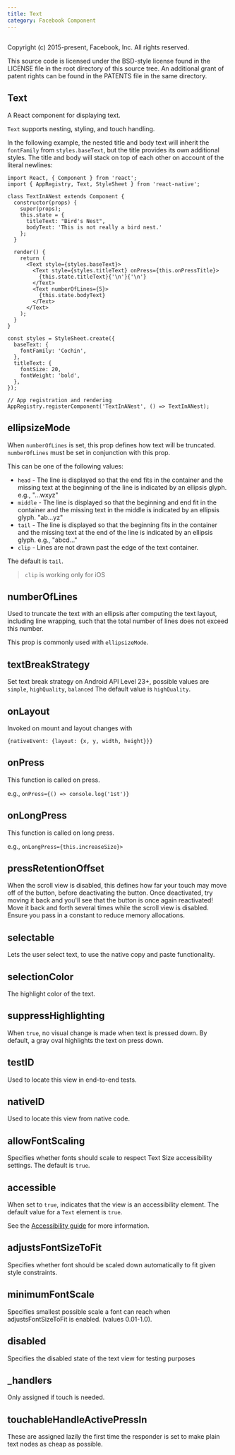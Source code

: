 ```yaml
---
title: Text
category: Facebook Component
---
```

<!-- Generated by documentation.js. Update this documentation by updating the source code. -->

## 

Copyright (c) 2015-present, Facebook, Inc.
All rights reserved.

This source code is licensed under the BSD-style license found in the
LICENSE file in the root directory of this source tree. An additional grant
of patent rights can be found in the PATENTS file in the same directory.

## Text

A React component for displaying text.

`Text` supports nesting, styling, and touch handling.

In the following example, the nested title and body text will inherit the `fontFamily` from
`styles.baseText`, but the title provides its own additional styles.  The title and body will
stack on top of each other on account of the literal newlines:

```ReactNativeWebPlayer
import React, { Component } from 'react';
import { AppRegistry, Text, StyleSheet } from 'react-native';

class TextInANest extends Component {
  constructor(props) {
    super(props);
    this.state = {
      titleText: "Bird's Nest",
      bodyText: 'This is not really a bird nest.'
    };
  }

  render() {
    return (
      <Text style={styles.baseText}>
        <Text style={styles.titleText} onPress={this.onPressTitle}>
          {this.state.titleText}{'\n'}{'\n'}
        </Text>
        <Text numberOfLines={5}>
          {this.state.bodyText}
        </Text>
      </Text>
    );
  }
}

const styles = StyleSheet.create({
  baseText: {
    fontFamily: 'Cochin',
  },
  titleText: {
    fontSize: 20,
    fontWeight: 'bold',
  },
});

// App registration and rendering
AppRegistry.registerComponent('TextInANest', () => TextInANest);
```

## ellipsizeMode

When `numberOfLines` is set, this prop defines how text will be truncated.
`numberOfLines` must be set in conjunction with this prop.

This can be one of the following values:

-   `head` - The line is displayed so that the end fits in the container and the missing text
    at the beginning of the line is indicated by an ellipsis glyph. e.g., "...wxyz"
-   `middle` - The line is displayed so that the beginning and end fit in the container and the
    missing text in the middle is indicated by an ellipsis glyph. "ab...yz"
-   `tail` - The line is displayed so that the beginning fits in the container and the
    missing text at the end of the line is indicated by an ellipsis glyph. e.g., "abcd..."
-   `clip` - Lines are not drawn past the edge of the text container.

The default is `tail`.

> `clip` is working only for iOS

## numberOfLines

Used to truncate the text with an ellipsis after computing the text
layout, including line wrapping, such that the total number of lines
does not exceed this number.

This prop is commonly used with `ellipsizeMode`.

## textBreakStrategy

Set text break strategy on Android API Level 23+, possible values are `simple`, `highQuality`, `balanced`
The default value is `highQuality`.

## onLayout

Invoked on mount and layout changes with

  `{nativeEvent: {layout: {x, y, width, height}}}`

## onPress

This function is called on press.

e.g., `onPress={() => console.log('1st')}`

## onLongPress

This function is called on long press.

e.g., `onLongPress={this.increaseSize}>`

## pressRetentionOffset

When the scroll view is disabled, this defines how far your touch may
move off of the button, before deactivating the button. Once deactivated,
try moving it back and you'll see that the button is once again
reactivated! Move it back and forth several times while the scroll view
is disabled. Ensure you pass in a constant to reduce memory allocations.

## selectable

Lets the user select text, to use the native copy and paste functionality.

## selectionColor

The highlight color of the text.

## suppressHighlighting

When `true`, no visual change is made when text is pressed down. By
default, a gray oval highlights the text on press down.

## testID

Used to locate this view in end-to-end tests.

## nativeID

Used to locate this view from native code.

## allowFontScaling

Specifies whether fonts should scale to respect Text Size accessibility settings. The
default is `true`.

## accessible

When set to `true`, indicates that the view is an accessibility element. The default value
for a `Text` element is `true`.

See the
[Accessibility guide](docs/accessibility.html#accessible-ios-android)
for more information.

## adjustsFontSizeToFit

Specifies whether font should be scaled down automatically to fit given style constraints.

## minimumFontScale

Specifies smallest possible scale a font can reach when adjustsFontSizeToFit is enabled. (values 0.01-1.0).

## disabled

Specifies the disabled state of the text view for testing purposes

## \_handlers

Only assigned if touch is needed.

## touchableHandleActivePressIn

These are assigned lazily the first time the responder is set to make plain
text nodes as cheap as possible.
